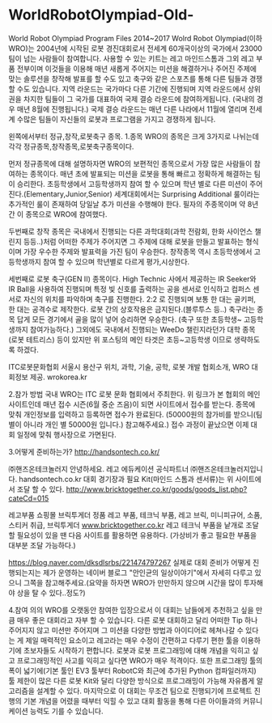 # WorldRobotOlympiad-Old-
World Robot Olympiad Program Files 2014~2017
Wolrd Robot Olympiad(이하 WRO)는 2004년에 시작된 로봇 경진대회로서 전세계 60개국이상의 국가에서 23000팀이 넘는 사람들이 참여합니다.
사용할 수 있는 키트는 레고 마인드스톰과 그외 레고 부품 전부이며 이것들을 이용해 매년 새롭게 주어지는 미션을 해결하거나 주어진 주제에 맞는 솔루션을 창작해 발표를 할 수도 있고 축구와 같은 스포츠를 통해 다른 팀들과 경쟁할 수도 있습니다.
지역 라운드는 국가마다 다른 기간에 진행되며 지역 라운드에서 상위권을 차지한 팀들이 그 국가를 대표하여 국제 결승 라운드에 참여하게됩니다. (국내의 경우 매년 8월에 진행됩니다.) 국제 결승 라운드는 매년 다른 나라에서 11월에 열리며  전세계 수많은 팀들이 자신들의 로봇과 프로그램을 가지고 경쟁하게 됩니다.


  
왼쪽에서부터 정규,창작,로봇축구 종목.
1.종목
WRO의 종목은 크게 3가지로 나뉘는데 각각 정규종목,창작종목,로봇축구종목이다.

먼저 정규종목에 대해 설명하자면 WRO의 보편적인 종목으로서 가장 많은 사람들이 참여하는 종목이다.
매년 초에 발표되는 미션을 로봇을 통해 빠르고 정확하게 해결하는 팀이 승리한다.
초등학생에서 고등학생까지 참여 할 수 있으며 학년 별로 다른 미션이 주어진다.(Elementary,Junior,Senior)
세계대회에서는 Surprising Additional 룰이라는 추가적인 룰이 존재하여 당일날 추가 미션을 수행해야 한다. 필자의 주종목이며 약 8년간 이 종목으로 WRO에 참여했다.

두번째로 창작 종목은 국내에서 진행되는 다른 과학대회(과학 전람회, 한화 사이언스 챌린지 등등..)처럼 어떠한 주제가 주어지면 그 주제에 대해 로봇을 만들고 발표하는 형식이며 가장 우수한 주제와 발표력을 가진 팀이 우승한다. 창작종목 역시 초등학생에서 고등학생까지 참여 할 수 있으며 학년별로 다르게 평가,시상한다.

세번째로 로봇 축구(GEN II) 종목이다.
High Technic 사에서 제공하는 IR Seeker와 IR Ball을 사용하여 진행되며 특정 빛 신호를 출력하는 공을 센서로 인식하고 컴퍼스 센서로 자신의 위치를 파악하며 축구를 진행한다.
2:2 로 진행되며 보통 한 대는 골키퍼, 한 대는 공격수로 제작한다.
로봇 간의 상호작용은 금지된다.(블루투스 등..)
축구라는 종목 답게 모든 경기에서 골을 많이 넣어 승리하면 우승한다.
(축구 또한 초등학생~ 고등학생까지 참여가능하다.)
그외에도 국내에서 진행되는 WeeDo 챌린지라던가 대학 종목(로봇 테트리스) 등이 있지만 위 포스팅의 메인 타겟은 초등~고등학생 이므로 생략하도록 하겠다.



ITC로봇문화협회
서울시 용산구 위치, 과학, 기술, 공학, 로봇 개발 협회소개, WRO 대회정보 제공.
wrokorea.kr

2.참가 방법
국내 WRO는 ITC 로봇 문화 협회에서 주최한다.
위 링크가 본 협회의 메인 사이트인데 매년 접수 시즌(6월 중순 즈음)이 되면 사이트에서 접수를 받는다.
종목에 맞춰 개인정보를 입력하고 등록하면 접수가 완료된다.
(50000원의 참가비를 받으니(팀 별이 아니라 개인 별 50000원 입니다.) 참고해주세요.)
접수 과정이 끝났으면 이제 대회 일정에 맞춰 행사장으로 가면된다.

3.어떻게 준비하는가?
http://handsontech.co.kr/


㈜핸즈온테크놀러지
안녕하세요. 레고 에듀케이션 공식파트너 ㈜핸즈온테크놀러지입니다.
handsontech.co.kr
대회 경기장과 필요 Kit(마인드 스톰과 센서류)는 위 사이트에서 조달 할 수 있다.
http://www.bricktogether.co.kr/goods/goods_list.php?cateCd=015


레고부품 쇼핑몰 브릭투게더
정품 레고 부품, 테크닉 부품, 레고 브릭, 미니피규어, 소품, 스티커 취급, 브릭투게더
www.bricktogether.co.kr
레고 테크닉 부품을 낱개로 조달할 필요성이 있을 땐 다음 사이트를 활용하면 유용하다.
(가상비가 좋고 필요한 부품을 대부분 조달 가능하다.)

https://blog.naver.com/dksdlsrbs/221474797267
실제로 대회 준비가 어떻게 진행되는지는 제가 운영하는 네이버 블로그 "안인균의 일상이야기"에서 자세히 다루고 있으니 그쪽을 참고해주세요.(요약을 하자면 WRO가 만만하지 않으며 시간을 많이 투자해야 상을 탈 수 있다..정도?)



4.참여 의의
WRO를 오랫동안 참여한 입장으로서 이 대회는 남들에게 추천하고 싶을 만큼 매우 좋은 대회라고 자부 할 수 있습니다.
다른 로봇 대회하고 달리 어떠한 Tip 하나 주어지지 않고 미션만 주어지며 그 미션을 다양한 방법과 아이디어로 헤쳐나갈 수 있다는 게 제일 매력적인 요소이고 레고라는 매우 수정이 간편하고 다루기 편한 툴을 이용하기에 초보자들도 시작하기 편합니다.
로봇과 로봇 프로그래밍에 대해 개념을 익히고 싶고 프로그래밍적인 사고를 익히고 싶다면 WRO가  매우 적격이다.
또한 프로그래밍 툴의 폭이 넓기에(기본 툴인 EV3 툴부터 RobotC와 최근에 추가된 Python 컴파일러까지) 툴 제한이 많은 다른 로봇 Kit와 달리 다양한 방식으로 프로그래밍이 가능해 자유롭게 알고리즘을 설계할 수 있다. 마지막으로 이 대회는 무조건 팀으로 진행되기에 프로젝트 진행의 기본 개념을 어렸을 때부터 익힐 수 있고 대회 활동을 통해 다른 아이들과의 커뮤니케이션 능력도 기를 수 있습니다.

